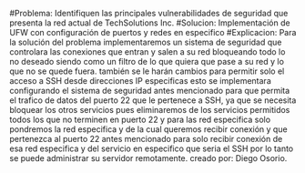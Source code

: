 
#Problema:
 Identifiquen las principales vulnerabilidades de seguridad que presenta la red
actual de TechSolutions Inc.
#Solucion:
Implementación de UFW con configuración de puertos y redes en especifico 
#Explicacion:
Para la solución del problema implementaremos un sistema de seguridad que controlara las conexiones que entran y salen a su red bloqueando todo lo no deseado siendo como un filtro de lo que quiera que pase a su red y lo que no se quede fuera.
también se le harán cambios para permitir solo el acceso a SSH desde direcciones IP especificas esto se implementara configurando el sistema de seguridad antes mencionado para que permita el trafico de datos del puerto 22 que le pertenece a SSH, ya que se necesita bloquear los otros servicios pues eliminaremos de los servicios permitidos todos los que no terminen en puerto 22 y para las red especifica solo pondremos la red especifica y de la cual queremos recibir conexión y que pertenezca al puerto 22 antes mencionado para solo recibir conexión de esa red especifica y del servicio en especifico que seria el SSH por lo tanto se puede administrar su servidor remotamente.
creado por: Diego Osorio.